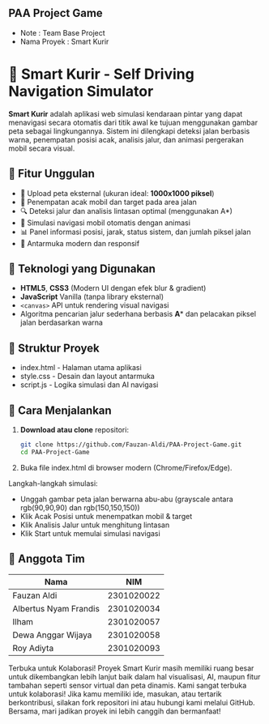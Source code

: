 ## PAA Project Game

* Note : Team Base Project
* Nama Proyek : Smart Kurir

# 🚗 Smart Kurir - Self Driving Navigation Simulator

**Smart Kurir** adalah aplikasi web simulasi kendaraan pintar yang dapat menavigasi secara otomatis dari titik awal ke tujuan menggunakan gambar peta sebagai lingkungannya. Sistem ini dilengkapi deteksi jalan berbasis warna, penempatan posisi acak, analisis jalur, dan animasi pergerakan mobil secara visual.

## 🎯 Fitur Unggulan

- 📁 Upload peta eksternal (ukuran ideal: **1000x1000 piksel**)
- 🎲 Penempatan acak mobil dan target pada area jalan
- 🔍 Deteksi jalur dan analisis lintasan optimal (menggunakan A*)
- 🚀 Simulasi navigasi mobil otomatis dengan animasi
- 📊 Panel informasi posisi, jarak, status sistem, dan jumlah piksel jalan
- 🎨 Antarmuka modern dan responsif

## 🧪 Teknologi yang Digunakan

- **HTML5**, **CSS3** (Modern UI dengan efek blur & gradient)
- **JavaScript** Vanilla (tanpa library eksternal)
- `<canvas>` API untuk rendering visual navigasi
- Algoritma pencarian jalur sederhana berbasis **A*** dan pelacakan piksel jalan berdasarkan warna

## 📁 Struktur Proyek
- index.html - Halaman utama aplikasi
- style.css  - Desain dan layout antarmuka
- script.js  - Logika simulasi dan AI navigasi

## 🚀 Cara Menjalankan

1. **Download atau clone** repositori:
   ```bash
   git clone https://github.com/Fauzan-Aldi/PAA-Project-Game.git
   cd PAA-Project-Game
2. Buka file index.html di browser modern (Chrome/Firefox/Edge).

Langkah-langkah simulasi:
- Unggah gambar peta jalan berwarna abu-abu (grayscale antara rgb(90,90,90) dan rgb(150,150,150))
- Klik Acak Posisi untuk menempatkan mobil & target
- Klik Analisis Jalur untuk menghitung lintasan
- Klik Start untuk memulai simulasi navigasi

## 👥 Anggota Tim
| Nama                  | NIM        |
| --------------------- | ---------- |
| Fauzan Aldi           | 2301020022 |
| Albertus Nyam Frandis | 2301020034 |
| Ilham                 | 2301020057 |
| Dewa Anggar Wijaya    | 2301020058 |
| Roy Adiyta            | 2301020093 |

Terbuka untuk Kolaborasi!
Proyek Smart Kurir masih memiliki ruang besar untuk dikembangkan lebih lanjut baik dalam hal visualisasi, AI, maupun fitur tambahan seperti sensor virtual dan peta dinamis.
Kami sangat terbuka untuk kolaborasi!
Jika kamu memiliki ide, masukan, atau tertarik berkontribusi, silakan fork repositori ini atau hubungi kami melalui GitHub.
Bersama, mari jadikan proyek ini lebih canggih dan bermanfaat!

